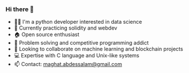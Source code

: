 ### Hi there 👋

- 👨‍💻 I'm a python developer interested in data science
- 🌱 Currently practicing solidity and webdev 
- 🏠 Open source enthusiast
- 💬 Problem solving and competitive programming addict
- 👯 Looking to collaborate on machine learning and blockchain projects
- 💻 Expertise with C language and Unix-like systems
- 📫 Contact: maghat.abdessalam@gmail.com
